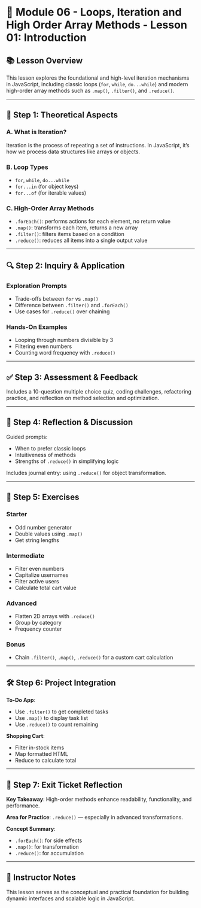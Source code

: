 # 📕 Module 06 - Loops, Iteration and High Order Array Methods - Lesson 01: Introduction

## 📚 Lesson Overview
This lesson explores the foundational and high-level iteration mechanisms in JavaScript, including classic loops (`for`, `while`, `do...while`) and modern high-order array methods such as `.map()`, `.filter()`, and `.reduce()`.

---

## 📝 Step 1: Theoretical Aspects

### A. What is Iteration?
Iteration is the process of repeating a set of instructions. In JavaScript, it’s how we process data structures like arrays or objects.

### B. Loop Types
- `for`, `while`, `do...while`
- `for...in` (for object keys)
- `for...of` (for iterable values)

### C. High-Order Array Methods
- `.forEach()`: performs actions for each element, no return value
- `.map()`: transforms each item, returns a new array
- `.filter()`: filters items based on a condition
- `.reduce()`: reduces all items into a single output value

---

## 🔍 Step 2: Inquiry & Application

### Exploration Prompts
- Trade-offs between `for` vs `.map()`
- Difference between `.filter()` and `.forEach()`
- Use cases for `.reduce()` over chaining

### Hands-On Examples
- Looping through numbers divisible by 3
- Filtering even numbers
- Counting word frequency with `.reduce()`

---

## ✅ Step 3: Assessment & Feedback

Includes a 10-question multiple choice quiz, coding challenges, refactoring practice, and reflection on method selection and optimization.

---

## 🔁 Step 4: Reflection & Discussion

Guided prompts:
- When to prefer classic loops
- Intuitiveness of methods
- Strengths of `.reduce()` in simplifying logic

Includes journal entry: using `.reduce()` for object transformation.

---

## 🧩 Step 5: Exercises

### Starter
- Odd number generator
- Double values using `.map()`
- Get string lengths

### Intermediate
- Filter even numbers
- Capitalize usernames
- Filter active users
- Calculate total cart value

### Advanced
- Flatten 2D arrays with `.reduce()`
- Group by category
- Frequency counter

### Bonus
- Chain `.filter()`, `.map()`, `.reduce()` for a custom cart calculation

---

## 🛠️ Step 6: Project Integration

**To-Do App**:
- Use `.filter()` to get completed tasks
- Use `.map()` to display task list
- Use `.reduce()` to count remaining

**Shopping Cart**:
- Filter in-stock items
- Map formatted HTML
- Reduce to calculate total

---

## 🧾 Step 7: Exit Ticket Reflection

**Key Takeaway**: High-order methods enhance readability, functionality, and performance.

**Area for Practice**: `.reduce()` — especially in advanced transformations.

**Concept Summary**:
- `.forEach()`: for side effects
- `.map()`: for transformation
- `.reduce()`: for accumulation

---

## 🧠 Instructor Notes
This lesson serves as the conceptual and practical foundation for building dynamic interfaces and scalable logic in JavaScript.

